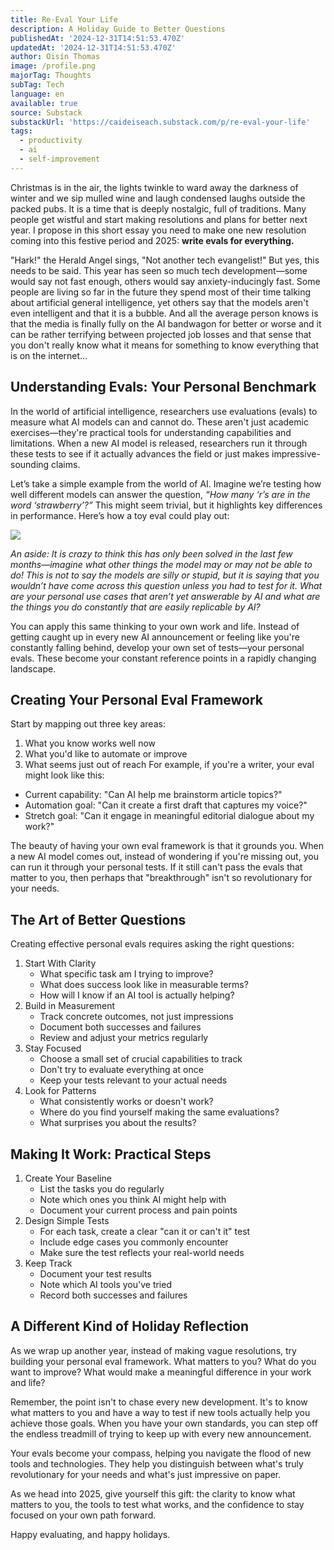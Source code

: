 ```yaml
---
title: Re-Eval Your Life
description: A Holiday Guide to Better Questions
publishedAt: '2024-12-31T14:51:53.470Z'
updatedAt: '2024-12-31T14:51:53.470Z'
author: Oisín Thomas
image: /profile.png
majorTag: Thoughts
subTag: Tech
language: en
available: true
source: Substack
substackUrl: 'https://caideiseach.substack.com/p/re-eval-your-life'
tags:
  - productivity
  - ai
  - self-improvement
---
```


Christmas is in the air, the lights twinkle to ward away the darkness of winter and we sip mulled wine and laugh condensed laughs outside the packed pubs. It is a time that is deeply nostalgic, full of traditions. Many people get wistful and start making resolutions and plans for better next year. I propose in this short essay you need to make one new resolution coming into this festive period and 2025: **write evals for everything.**

"Hark!" the Herald Angel sings, "Not another tech evangelist!" But yes, this needs to be said. This year has seen so much tech development—some would say not fast enough, others would say anxiety-inducingly fast. Some people are living so far in the future they spend most of their time talking about artificial general intelligence, yet others say that the models aren't even intelligent and that it is a bubble. And all the average person knows is that the media is finally fully on the AI bandwagon for better or worse and it can be rather terrifying between projected job losses and that sense that you don't really know what it means for something to know everything that is on the internet...


Understanding Evals: Your Personal Benchmark
--------------------------------------------

In the world of artificial intelligence, researchers use evaluations (evals) to measure what AI models can and cannot do. These aren't just academic exercises—they're practical tools for understanding capabilities and limitations. When a new AI model is released, researchers run it through these tests to see if it actually advances the field or just makes impressive-sounding claims.

Let’s take a simple example from the world of AI. Imagine we’re testing how well different models can answer the question, _“How many ‘r’s are in the word ‘strawberry’?”_ This might seem trivial, but it highlights key differences in performance. Here’s how a toy eval could play out:

![](https://substack-post-media.s3.amazonaws.com/public/images/bb91da8a-c61b-42ec-8479-0cca310feada_1342x394.png)

_An aside: It is crazy to think this has only been solved in the last few months—imagine what other things the model may or may not be able to do! This is not to say the models are silly or stupid, but it is saying that you wouldn’t have come across this question unless you had to test for it. What are your personal use cases that aren’t yet answerable by AI and what are the things you do constantly that are easily replicable by AI?_

You can apply this same thinking to your own work and life. Instead of getting caught up in every new AI announcement or feeling like you're constantly falling behind, develop your own set of tests—your personal evals. These become your constant reference points in a rapidly changing landscape.

Creating Your Personal Eval Framework
-------------------------------------

Start by mapping out three key areas:

1. What you know works well now
2. What you'd like to automate or improve
3. What seems just out of reach
For example, if you're a writer, your eval might look like this:

- Current capability: "Can AI help me brainstorm article topics?"
- Automation goal: "Can it create a first draft that captures my voice?"
- Stretch goal: "Can it engage in meaningful editorial dialogue about my work?"

The beauty of having your own eval framework is that it grounds you. When a new AI model comes out, instead of wondering if you're missing out, you can run it through your personal tests. If it still can't pass the evals that matter to you, then perhaps that "breakthrough" isn't so revolutionary for your needs.

The Art of Better Questions
---------------------------

Creating effective personal evals requires asking the right questions:

1. Start With Clarity
    - What specific task am I trying to improve?
    - What does success look like in measurable terms?
    - How will I know if an AI tool is actually helping?
2. Build in Measurement
    - Track concrete outcomes, not just impressions
    - Document both successes and failures
    - Review and adjust your metrics regularly
3. Stay Focused
    - Choose a small set of crucial capabilities to track
    - Don't try to evaluate everything at once
    - Keep your tests relevant to your actual needs
4. Look for Patterns
    - What consistently works or doesn't work?
    - Where do you find yourself making the same evaluations?
    - What surprises you about the results?

Making It Work: Practical Steps
-------------------------------

1. Create Your Baseline
    - List the tasks you do regularly
    - Note which ones you think AI might help with
    - Document your current process and pain points
2. Design Simple Tests
    - For each task, create a clear "can it or can't it" test
    - Include edge cases you commonly encounter
    - Make sure the test reflects your real-world needs
3. Keep Track
    - Document your test results
    - Note which AI tools you've tried
    - Record both successes and failures

A Different Kind of Holiday Reflection
--------------------------------------

As we wrap up another year, instead of making vague resolutions, try building your personal eval framework. What matters to you? What do you want to improve? What would make a meaningful difference in your work and life?

Remember, the point isn't to chase every new development. It's to know what matters to you and have a way to test if new tools actually help you achieve those goals. When you have your own standards, you can step off the endless treadmill of trying to keep up with every new announcement.

Your evals become your compass, helping you navigate the flood of new tools and technologies. They help you distinguish between what's truly revolutionary for your needs and what's just impressive on paper.

As we head into 2025, give yourself this gift: the clarity to know what matters to you, the tools to test what works, and the confidence to stay focused on your own path forward.

Happy evaluating, and happy holidays.
